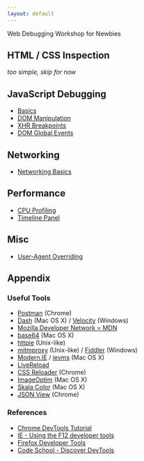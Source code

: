 ```yaml
---
layout: default
---
```

<!-- 
<div class="home">

  <h1 class="page-heading">Posts</h1>

  <ul class="post-list">
    {% for post in site.posts %}
      <li>
        <span class="post-meta">{{ post.date | date: "%b %-d, %Y" }}</span>

        <h2>
          <a class="post-link" href="{{ post.url | prepend: site.baseurl }}">{{ post.title }}</a>
        </h2>
      </li>
    {% endfor %}
  </ul>

</div>
 -->

Web Debugging Workshop for Newbies

## HTML / CSS Inspection

*too simple, skip for now*

## JavaScript Debugging

* [Basics](js/basics.html)
* [DOM Manipulation](js/dom.html)
* [XHR Breakpoints](js/xhr.html)
* [DOM Global Events](js/dom.html)

## Networking

* [Networking Basics](network/basics.html)

## Performance

* [CPU Profiling](performance/cpu.html)
* [Timeline Panel](performance/timeline.html)

## Misc

* [User-Agent Overriding](misc/ua-overriding.html)

## Appendix

### Useful Tools

* [Postman](http://www.getpostman.com/) (Chrome)
* [Dash](http://kapeli.com/dash) (Mac OS X) / [Velocity](http://velocity.silverlakesoftware.com/) (Windows)
* [Mozilla Developer Network = MDN](https://developer.mozilla.org/)
* [base64](https://developer.apple.com/library/mac/documentation/Darwin/Reference/Manpages/man1/base64.1.html) (Mac OS X)
* [httpie](https://github.com/jakubroztocil/httpie) (Unix-like)
* [mitmproxy](http://mitmproxy.org/) (Unix-like) / [Fiddler](http://www.telerik.com/fiddler) (Windows)
* [Modern.IE](https://modern.ie/) / [ievms](https://github.com/xdissent/ievms) (Mac OS X)
* [LiveReload](http://livereload.com/)
* [CSS Reloader](https://chrome.google.com/webstore/detail/css-reloader/dnfpcpfijpdhabaoieccoclghgplmpbd) (Chrome)
* [ImageOptim](https://imageoptim.com/) (Mac OS X)
* [Skala Color](http://bjango.com/mac/skalacolor/) (Mac OS X)
* [JSON View](https://chrome.google.com/webstore/detail/jsonview/chklaanhfefbnpoihckbnefhakgolnmc) (Chrome)

### References

* [Chrome DevTools Tutorial](https://developer.chrome.com/devtools/index)
* [IE - Using the F12 developer tools](http://msdn.microsoft.com/library/ie/bg182326)
* [Firefox Developer Tools](https://developer.mozilla.org/en-US/docs/Tools)
* [Code School - Discover DevTools](https://www.codeschool.com/courses/discover-devtools)